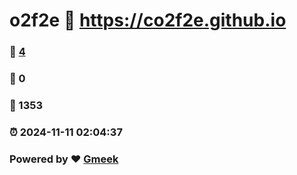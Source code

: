 # o2f2e :link: https://co2f2e.github.io 
### :page_facing_up: [4](https://co2f2e.github.io/tag.html) 
### :speech_balloon: 0 
### :hibiscus: 1353 
### :alarm_clock: 2024-11-11 02:04:37 
### Powered by :heart: [Gmeek](https://github.com/Meekdai/Gmeek)
